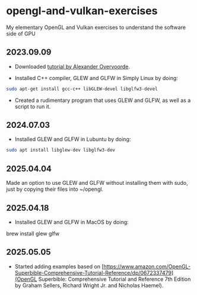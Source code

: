 # opengl-and-vulkan-exercises
My elementary OpenGL and Vulkan exercises to understand the software side of GPU

## 2023.09.09

* Downloaded [tutorial by Alexander Overvoorde](https://open.gl).

* Installed C++ compiler, GLEW and GLFW in Simply Linux by doing:

```bash
sudo apt-get install gcc-c++ libGLEW-devel libglfw3-devel
```

* Created a rudimentary program that uses GLEW and GLFW, as well as a script to run it.

## 2024.07.03

* Installed GLEW and GLFW in Lubuntu by doing:

```bash
sudo apt install libglew-dev libglfw3-dev
```

## 2025.04.04

Made an option to use GLEW and GLFW without installing them with sudo, just by copying their files into ~/opengl.

## 2025.04.18

* Installed GLEW and GLFW in MacOS by doing:

brew install glew glfw

## 2025.05.05

* Started adding examples based on [https://www.amazon.com/OpenGL-Superbible-Comprehensive-Tutorial-Reference/dp/0672337479](OpenGL Superbible: Comprehensive Tutorial and Reference 7th Edition by Graham Sellers, Richard Wright Jr. and Nicholas Haemel).
